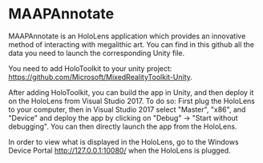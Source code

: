 # MAAPAnnotate

MAAPAnnotate is an HoloLens application which provides an innovative method of interacting with megalithic art.
You can find in this github all the data you need to launch the corresponding Unity file.

You need to add HoloToolkit to your unity project: https://github.com/Microsoft/MixedRealityToolkit-Unity.

After adding HoloToolkit, you can build the app in Unity, and then deploy it on the HoloLens from Visual Studio 2017.
To do so: First plug the HoloLens to your computer, then in Visual Studio 2017 select "Master", "x86", and "Device" and deploy the app by clicking on "Debug" -> "Start without debugging".
You can then directly launch the app from the HoloLens.

In order to view what is displayed in the HoloLens, go to the Windows Device Portal http://127.0.0.1:10080/ when the HoloLens is plugged.
